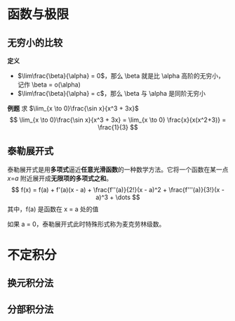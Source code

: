 # 函数与极限

## 无穷小的比较

**定义**

- $\lim\frac{\beta}{\alpha} = 0$，那么 \beta 就是比 \alpha 高阶的无穷小，记作 \beta = o(\alpha)
- $\lim\frac{\beta}{\alpha} = c$，那么 \beta 与 \alpha 是同阶无穷小 

**例题** 求 $\lim_{x \to 0}\frac{\sin x}{x^3 + 3x}$
$$
\lim_{x \to 0}\frac{\sin x}{x^3 + 3x} = \lim_{x \to 0} \frac{x}{x(x^2+3)} = \frac{1}{3}
$$


## 泰勒展开式

泰勒展开式是用**多项式**逼近**任意光滑函数**的一种数学方法。它将一个函数在某一点 *x*=*a* 附近展开成**无限项的多项式之和**。
$$
f(x) = f(a) + f'(a)(x - a) + \frac{f''(a)}{2!}(x - a)^2 + \frac{f'''(a)}{3!}(x - a)^3 + \dots
$$
其中，f(a) 是函数在 x = a 处的值

如果 a = 0，泰勒展开式此时特殊形式称为麦克劳林级数。



# 不定积分

## 换元积分法

## 分部积分法

